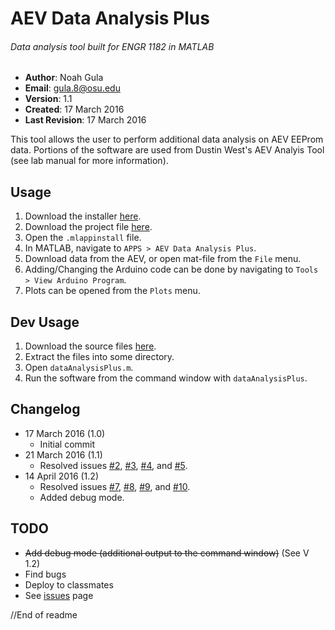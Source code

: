 # AEV Data Analysis Plus
###### Data analysis tool built for ENGR 1182 in MATLAB

- **Author**: Noah Gula
- **Email**: gula.8@osu.edu
- **Version**: 1.1
- **Created**: 17 March 2016
- **Last Revision**: 17 March 2016

This tool allows the user to perform additional data analysis on AEV EEProm data. Portions of the software are used from Dustin West's AEV Analyis Tool (see lab manual for more information). 

## Usage
1. Download the installer [here](https://github.com/gulanr/dataAnalysisPlus/blob/master/AEV%20Data%20Analysis%20Plus.mlappinstall?raw=true).
2. Download the project file [here](https://github.com/gulanr/dataAnalysisPlus/raw/master/AEV%20Data%20Analysis%20Plus.prj).
3. Open the `.mlappinstall` file.
4. In MATLAB, navigate to `APPS > AEV Data Analysis Plus`.
5. Download data from the AEV, or open mat-file from the `File` menu.
6. Adding/Changing the Arduino code can be done by navigating to `Tools > View Arduino Program`.
7. Plots can be opened from the `Plots` menu.

## Dev Usage
1. Download the source files [here](https://github.com/gulanr/dataAnalysisPlus/archive/master.zip).
2. Extract the files into some directory.
3. Open `dataAnalysisPlus.m`.
4. Run the software from the command window with `dataAnalysisPlus`.

## Changelog
- 17 March 2016 (1.0)
  - Initial commit
- 21 March 2016 (1.1)
  - Resolved issues [#2](https://github.com/gulanr/dataAnalysisPlus/issues/2), [#3](https://github.com/gulanr/dataAnalysisPlus/issues/3), [#4](https://github.com/gulanr/dataAnalysisPlus/issues/4), and [#5](https://github.com/gulanr/dataAnalysisPlus/issues/5).
- 14 April 2016 (1.2)
  - Resolved issues [#7](https://github.com/gulanr/dataAnalysisPlus/issues/7), [#8](https://github.com/gulanr/dataAnalysisPlus/issues/8), [#9](https://github.com/gulanr/dataAnalysisPlus/issues/9), and [#10](https://github.com/gulanr/dataAnalysisPlus/issues/10).
  - Added debug mode.

## TODO
- ~~Add debug mode (additional output to the command window)~~ (See V 1.2)
- Find bugs
- Deploy to classmates
- See [issues](https://github.com/gulanr/dataAnalysisPlus/issues) page

//End of readme
